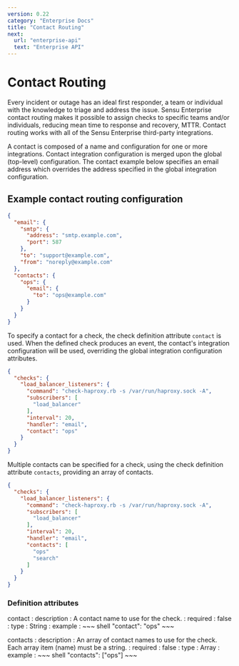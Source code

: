 ```yaml
---
version: 0.22
category: "Enterprise Docs"
title: "Contact Routing"
next:
  url: "enterprise-api"
  text: "Enterprise API"
---
```


# Contact Routing

Every incident or outage has an ideal first responder, a team or individual with the knowledge to triage and address the issue. Sensu Enterprise contact routing makes it possible to assign checks to specific teams and/or individuals, reducing mean time to response and recovery, MTTR. Contact routing works with all of the Sensu Enterprise third-party integrations.

A contact is composed of a name and configuration for one or more integrations. Contact integration configuration is merged upon the global (top-level) configuration. The contact example below specifies an email address which overrides the address specified in the global integration configuration.

## Example contact routing configuration

~~~ json
{
  "email": {
    "smtp": {
      "address": "smtp.example.com",
      "port": 587
    },
    "to": "support@example.com",
    "from": "noreply@example.com"
  },
  "contacts": {
    "ops": {
      "email": {
        "to": "ops@example.com"
      }
    }
  }
}
~~~

To specify a contact for a check, the check definition attribute `contact` is used. When the defined check produces an event, the contact's integration configuration will be used, overriding the global integration configuration attributes.

~~~ json
{
  "checks": {
    "load_balancer_listeners": {
      "command": "check-haproxy.rb -s /var/run/haproxy.sock -A",
      "subscribers": [
        "load_balancer"
      ],
      "interval": 20,
      "handler": "email",
      "contact": "ops"
    }
  }
}
~~~

Multiple contacts can be specified for a check, using the check definition attribute `contacts`, providing an array of contacts.

~~~ json
{
  "checks": {
    "load_balancer_listeners": {
      "command": "check-haproxy.rb -s /var/run/haproxy.sock -A",
      "subscribers": [
        "load_balancer"
      ],
      "interval": 20,
      "handler": "email",
      "contacts": [
        "ops"
        "search"
      ]
    }
  }
}
~~~

### Definition attributes

contact
: description
  : A contact name to use for the check.
: required
  : false
: type
  : String
: example
  : ~~~ shell
    "contact": "ops"
    ~~~

contacts
: description
  : An array of contact names to use for the check. Each array item (name) must be a string.
: required
  : false
: type
  : Array
: example
  : ~~~ shell
    "contacts": ["ops"]
    ~~~
